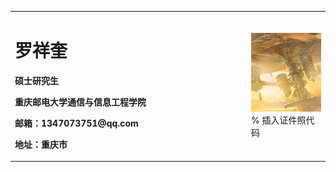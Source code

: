 <table border="0">
  <tr>
    <td width="75%">
      <h1>罗祥奎</h1>
      <p><b>硕士研究生</b></p>
      <p><b>重庆邮电大学通信与信息工程学院</b></p>
      <p><b>邮箱：1347073751@qq.com</b></p>
      <p><b>地址：重庆市</b></p>
    </td>
    <td width="25%">
      <img src="zhuye.png" width="100%">      % 插入证件照代码
    </td>
  </tr>
</table>
